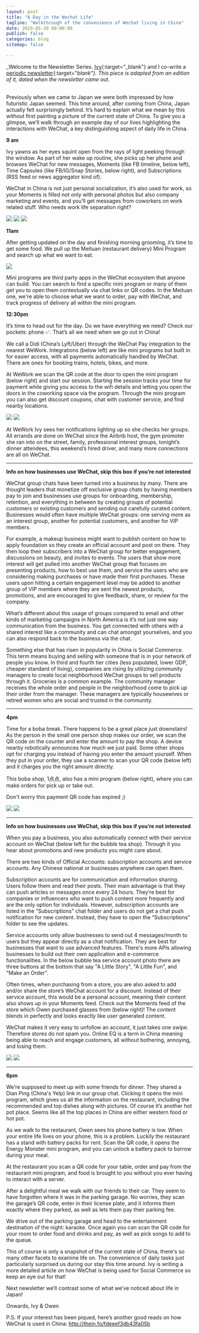 ```yaml
---
layout: post
title: "A Day in the Wechat Life"
tagline: "Walkthrough of the convenience of Wechat living in China"
date: 2019-05-30 00:00:00
publish: false
categories: blog
sitemap: false

---
```


_Welcome to the Newsletter Series. [Ivy](http://ivyxu.co/?utm_source=referral&&utm_medium=owenwangdotcom){:target="_blank"} and I co-write a [periodic newsletter](https://mailchi.mp/03e9ab1adc54/ivyowen){:target="_blank"}. This piece is adapted from an edition of it, dated when the newsletter came out._
<br/>
<br/>

Previously when we came to Japan we were both impressed by how futuristic Japan seemed. This time around, after coming from China, Japan actually felt surprisingly behind. It’s hard to explain what we mean by this without first painting a picture of the current state of China. To give you a glimpse, we’ll walk through an example day of our lives highlighting the interactions with WeChat, a key distinguishing aspect of daily life in China.

__9 am__

Ivy yawns as her eyes squint open from the rays of light peeking through the window. As part of her wake up routine, she picks up her phone and browses WeChat for new messages, Moments (like FB timeline, below left), Time Capsules (like FB/IG/Snap Stories, below right), and Subscriptions (RSS feed or news aggregator kind of).

WeChat in China is not just personal socialization, it’s also used for work, so your Moments is filled not only with personal photos but also company marketing and events, and you’ll get messages from coworkers on work related stuff. Who needs work life separation right?

<img src="https://gallery.mailchimp.com/e9a2a7ba7716f6b270bbe04e5/images/4041f485-24b3-4478-b6d5-13b56457c3e8.jpg" />

<img src="https://gallery.mailchimp.com/e9a2a7ba7716f6b270bbe04e5/images/d09e7ac3-32ce-4132-b8d9-54475a5e94f0.jpeg" />

<img src="https://gallery.mailchimp.com/e9a2a7ba7716f6b270bbe04e5/images/5fa965d5-1fc6-414c-8088-426abd105677.jpg" />

__11am__

After getting updated on the day and finishing morning grooming, it’s time to get some food. We pull up the Meituan (restaurant delivery) Mini Program and search up what we want to eat.

<img src="https://gallery.mailchimp.com/e9a2a7ba7716f6b270bbe04e5/images/239bf4d6-db80-4af2-a82f-7f288a96a089.jpg" />


Mini programs are third party apps in the WeChat ecosystem that anyone can build. You can search to find a specific mini program or many of them get you to open them contextually via chat links or QR codes.
In the Meituan one, we're able to choose what we want to order, pay with WeChat, and track progress of delivery all within the mini program.

__12:30pm__

It’s time to head out for the day. Do we have everything we need? Check our pockets: phone ✅. That’s all we need when we go out in China!

We call a Didi (China’s Lyft/Uber) through the WeChat Pay integration to the nearest WeWork. Integrations (below left) are like mini programs but built in for easier access, with all payments automatically handled by WeChat. There are ones for booking trains, hotels, bikes, and more.

At WeWork we scan the QR code at the door to open the mini program (below right) and start our session. Starting the session tracks your time for payment while giving you access to the wifi details and letting you open the doors in the coworking space via the program. Through the mini program you can also get discount coupons, chat with customer service, and find nearby locations.

<img src="https://gallery.mailchimp.com/e9a2a7ba7716f6b270bbe04e5/images/8f383ec0-0f88-4978-8f67-da76f9c802a7.jpeg" />

<img src="https://gallery.mailchimp.com/e9a2a7ba7716f6b270bbe04e5/images/4c6bd0ea-e1c1-4c55-8266-c7fc7f436db3.jpg" />

At WeWork Ivy sees her notifications lighting up so she checks her groups. All errands are done on WeChat since the Airbnb host, the gym promoter she ran into on the street, family, professional interest groups, tonight’s dinner attendees, this weekend’s hired driver, and many more connections are all on WeChat.

---

__Info on how businesses use WeChat, skip this box if you’re not interested__

WeChat group chats have been turned into a business by many. There are thought leaders that monetize off exclusive group chats by having members pay to join and businesses use groups for onboarding, membership, retention, and everything in between by creating groups of potential customers or existing customers and sending out carefully curated content. Businesses would often have multiple WeChat groups: one serving more as an interest group, another for potential customers, and another for VIP members.

For example, a makeup business might want to publish content on how to apply foundation so they create an official account and post on there. They then loop their subscribers into a WeChat group for better engagement, discussions on beauty, and invites to events. The users that show more interest will get pulled into another WeChat group that focuses on presenting products, how to best use them, and service the users who are considering making purchases or have made their first purchases. These users upon hitting a certain engagement level may be added to another group of VIP members where they are sent the newest products, promotions, and are encouraged to give feedback, share, or review for the company.

What’s different about this usage of groups compared to email and other kinds of marketing campaigns in North America is it’s not just one way communication from the business. You get connected with others with a shared interest like a community and can chat amongst yourselves, and you can also respond back to the business via the chat.

Something else that has risen in popularity in China is Social Commerce. This term means buying and selling with someone that is in your network of people you know. In third and fourth tier cities (less populated, lower GDP, cheaper standard of living), companies are rising by utilizing community managers to create local neighborhood WeChat groups to sell products through it. Groceries is a common example. The community manager receives the whole order and people in the neighborhood come to pick up their order from the manager. These managers are typically housewives or retired women who are social and trusted in the community.

---

__4pm__

Time for a boba break. There happens to be a great place just downstairs! As the person in the small one person shop makes our order, we scan the QR code on the counter and enter the amount to pay the shop. A device nearby robotically announces how much we just paid. Some other shops opt for charging you instead of having you enter the amount yourself. When they put in your order, they use a scanner to scan your QR code (below left) and it charges you the right amount directly.

This boba shop, 1点点, also has a mini program (below right), where you can make orders for pick up or take out.

Don't worry this payment QR code has expired ;)

<img src="https://gallery.mailchimp.com/e9a2a7ba7716f6b270bbe04e5/images/8722f903-129f-4661-b7c8-5e51bdcc8813.jpeg" />

<img src="https://gallery.mailchimp.com/e9a2a7ba7716f6b270bbe04e5/images/05cafae4-cff2-4cca-9a10-c803a91348ec.jpeg" />

---

__Info on how businesses use WeChat, skip this box if you’re not interested__

When you pay a business, you also automatically connect with their service account on WeChat (below left for the bubble tea shop). Through it you hear about promotions and new products you might care about.

There are two kinds of Official Accounts: subscription accounts and service accounts. Any Chinese national or businesses anywhere can open them.

Subscription accounts are for communication and information sharing. Users follow them and read their posts. Their main advantage is that they can push articles or messages once every 24 hours. They’re best for companies or influencers who want to push content more frequently and are the only option for individuals. However, subscription accounts are listed in the “Subscriptions” chat folder and users do not get a chat push notification for new content. Instead, they have to open the “Subscriptions” folder to see the updates.

Service accounts only allow businesses to send out 4 messages/month to users but they appear directly as a chat notification. They are best for businesses that want to use advanced features. There's more APIs allowing businesses to build out their own application and e-commerce functionalities. In the below bubble tea service account photo there are three buttons at the bottom that say "A Little Story", "A Little Fun", and "Make an Order". 

Often times, when purchasing from a store, you are also asked to add and/or share the store’s WeChat account for a discount. Instead of their service account, this would be a personal account, meaning their content also shows up in your Moments feed. Check out the Moments feed of the store which Owen purchased glasses from (below right)! The content blends in perfectly and looks exactly like user generated content.

WeChat makes it very easy to unfollow an account, it just takes one swipe. Therefore stores do not spam you. Online EQ is a term in China meaning being able to reach and engage customers, all without bothering, annoying, and losing them.

<img src="https://gallery.mailchimp.com/e9a2a7ba7716f6b270bbe04e5/images/a23bce19-9ce2-40bb-89a3-db33284d4aa3.jpeg" />

<img src="https://gallery.mailchimp.com/e9a2a7ba7716f6b270bbe04e5/images/406cfcf6-768a-4887-a0c1-06d7baa39552.jpeg" />

---

__6pm__

We’re supposed to meet up with some friends for dinner. They shared a Dian Ping (China's Yelp) link in our group chat. Clicking it opens the mini program, which gives us all the information on the restaurant, including the recommended and top dishes along with pictures. Of course it’s another hot pot place. Seems like all the top places in China are either western food or hot pot.

As we walk to the restaurant, Owen sees his phone battery is low. When your entire life lives on your phone, this is a problem. Luckily the restaurant has a stand with battery packs for rent. Scan the QR code, it opens the Energy Monster mini program, and you can unlock a battery pack to borrow during your meal.

At the restaurant you scan a QR code for your table, order and pay from the restaurant mini program, and food is brought to you without you ever having to interact with a server.

After a delightful meal we walk with our friends to their car. They seem to have forgotten where it was in the parking garage. No worries, they scan the garage’s QR code, enter in their license plate, and it informs them exactly where they parked, as well as lets them pay their parking fee.

We drive out of the parking garage and head to the entertainment destination of the night: karaoke. Once again you can scan the QR code for your room to order food and drinks and pay, as well as pick songs to add to the queue.

This of course is only a snapshot of the current state of China, there's so many other facets to examine life on. The convenience of daily tasks just particularly surprised us during our stay this time around. Ivy is writing a more detailed article on how WeChat is being used for Social Commerce so keep an eye out for that!

Next newsletter we’ll contrast some of what we’ve noticed about life in Japan!

Onwards,
Ivy & Owen

P.S. If your interest has been piqued, here’s another good reads on how WeChat is used in China: http://thein.fo/fdeeef3db43fa05b